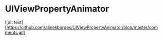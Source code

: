 # UIViewPropertyAnimator

![alt text][https://github.com/alinekborges/UIViewPropertyAnimator/blob/master/comments.gif]
